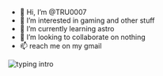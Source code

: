 - 👋 Hi, I’m @TRU0007
- 👀 I’m interested in gaming and other stuff
- 🌱 I’m currently learning astro
- 💞️ I’m looking to collaborate on nothing
- 📫 reach me on my gmail
<img src="https://readme-typing-svg.herokuapp.com?color=FFFFF&center=true&vLeft=true&lines=Hello+everyone!!!;My+name's+nam+truong.;I'm+a+student." alt="typing intro">
<!---
TRU0007/TRU0007 is a ✨ special ✨ repository because its `README.md` (this file) appears on your GitHub profile.
You can click the Preview link to take a look at your changes.
--->
